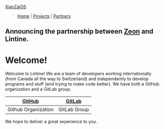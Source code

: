 <section class="page-header">
      <a href="https://lintine.github.io/XianZaiOS" class="btn">XianZaiOS</a>
</section>

> [Home](https://lintine.github.io/index) | [Projects](https://lintine.github.io/projects) | [Partners](https://lintine.github.io/partners)

## Announcing the partnership between [Zeon](https://zeon.dev/) and Lintine.
# Welcome!
Welcome to Lintine! We are a team of developers working internationally (from Canada all the way to Switzerland) and independantly to develop programs and stuff (and trying to make code better).
We have both a GitHub organization
and a GitLab group.

| [GitHub](https://github.com/Lintine) | [GitLab](https://gitlab.com/Lintine) |
| ------------------------------------ | ------------------------------------ |
| Github Organization                  | GitLab Group                         |


We hope to deliver a great experience to you.
